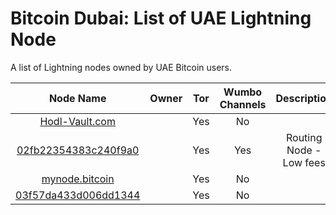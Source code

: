 # Bitcoin Dubai: List of UAE Lightning Node

A list of Lightning nodes owned by UAE Bitcoin users.

| Node Name   | Owner   | Tor   | Wumbo Channels | Description |
| :---------: |:------: | :---: | :------------: | :---------: |
| [Hodl-Vault.com](https://amboss.space/node/0360bc4341bc996835a120ccd258ae8f4901872096845e3cf5941ce35217d0c989) |  | Yes | No |  |
| [02fb22354383c240f9a0](https://amboss.space/node/02fb22354383c240f9a04b194d610186cdec1045d961cb7989f254cb7c96498ab5) |  | Yes | Yes | Routing Node - Low fees |
| [mynode.bitcoin](https://amboss.space/node/0261c9945ae5fda91fb2fdb0577a4008fcab4ce0921a0319590b35f192581646af) |  | Yes | No |  |
| [03f57da433d006dd1344](https://amboss.space/node/03f57da433d006dd13446b760721c7e9d13bdc8e4f9c1bc402f30084833f21c4dd) |  | Yes | No |  |
